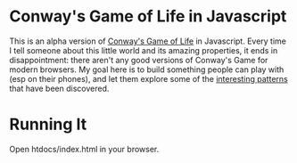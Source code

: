 # Conway's Game of Life in Javascript #

This is an alpha version of [Conway's Game of Life](http://en.wikipedia.org/wiki/Conway%27s_Game_of_Life) in Javascript. Every time I tell someone about this little world and its amazing properties, it ends in disappointment: there aren't any good versions of Conway's Game for modern browsers. My goal here is to build something people can play with (esp on their phones), and let them explore some of the [interesting patterns](http://en.wikipedia.org/wiki/Conway%27s_Game_of_Life#Examples_of_patterns) that have been discovered.

# Running It #

Open htdocs/index.html in your browser.

